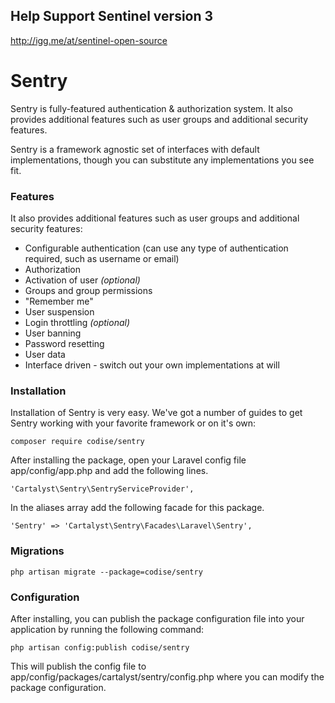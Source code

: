## Help Support Sentinel version 3

http://igg.me/at/sentinel-open-source

# Sentry

Sentry is fully-featured authentication & authorization system. It also provides additional features such as user groups and additional security features.

Sentry is a framework agnostic set of interfaces with default implementations, though you can substitute any implementations you see fit.

### Features

It also provides additional features such as user groups and additional security features:

- Configurable authentication (can use any type of authentication required, such as username or email)
- Authorization
- Activation of user *(optional)*
- Groups and group permissions
- "Remember me"
- User suspension
- Login throttling *(optional)*
- User banning
- Password resetting
- User data
- Interface driven - switch out your own implementations at will

### Installation

Installation of Sentry is very easy. We've got a number of guides to get Sentry working with your favorite framework or on it's own:

	composer require codise/sentry
	
After installing the package, open your Laravel config file app/config/app.php and add the following lines.

	'Cartalyst\Sentry\SentryServiceProvider',

In the aliases array add the following facade for this package.

	'Sentry' => 'Cartalyst\Sentry\Facades\Laravel\Sentry',
	
### Migrations

	php artisan migrate --package=codise/sentry
	
### Configuration

After installing, you can publish the package configuration file into your application by running the following command:

	php artisan config:publish codise/sentry
	
This will publish the config file to app/config/packages/cartalyst/sentry/config.php where you can modify the package configuration.